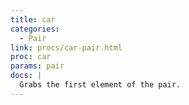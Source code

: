 ```yaml
---
title: car
categories: 
  - Pair
link: procs/car-pair.html
proc: car
params: pair
docs: |
  Grabs the first element of the pair.
---
```

